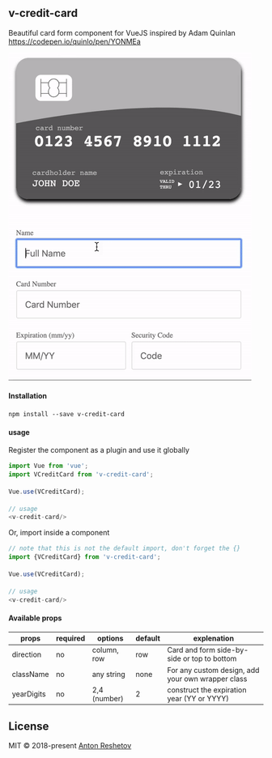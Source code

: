 ## v-credit-card

Beautiful card form component for VueJS inspired by Adam Quinlan https://codepen.io/quinlo/pen/YONMEa

<img src="./card.gif">

#### Installation

```
npm install --save v-credit-card
```

#### usage

Register the component as a plugin and use it globally
```js
import Vue from 'vue';
import VCreditCard from 'v-credit-card';

Vue.use(VCreditCard);

// usage
<v-credit-card/>
```

Or, import inside a component
```js
// note that this is not the default import, don't forget the {}
import {VCreditCard} from 'v-credit-card';

Vue.use(VCreditCard);

// usage
<v-credit-card/>
```

#### Available props

|  props     | required | options      | default    | explenation                                       |
|------------|----------|--------------|------------|---------------------------------------------------|
| direction  | no       | column, row  |    row     | Card and form side-by-side or top to bottom       |
| className  | no       | any string   |    none    | For any custom design, add your own wrapper class |
| yearDigits | no       | 2,4 (number) |    2       | construct the expiration year (YY or YYYY)        |

## License

MIT © 2018-present [Anton Reshetov](http://antonreshetov.com)
